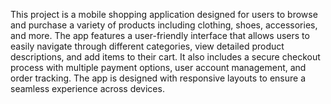 This project is a mobile shopping application designed for users to browse and purchase a variety of products including clothing, shoes, accessories, and more. The app features a user-friendly interface that allows users to easily navigate through different categories, view detailed product descriptions, and add items to their cart. It also includes a secure checkout process with multiple payment options, user account management, and order tracking. The app is designed with responsive layouts to ensure a seamless experience across devices.

